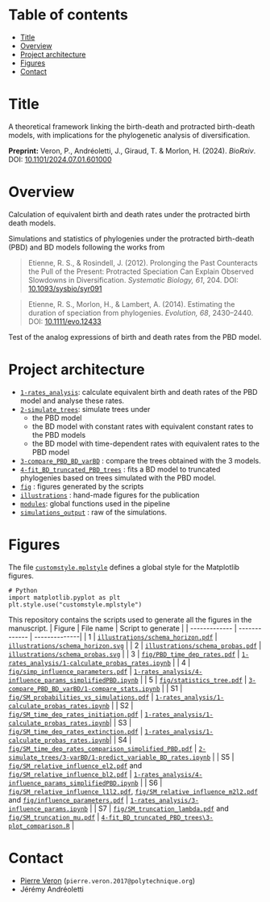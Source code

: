 # Table of contents 
* [Title](#title)
* [Overview](#overview)
* [Project architecture](#project-architecture)
* [Figures](#figures)
* [Contact](#contact)

# Title
A theoretical framework linking the birth-death and protracted birth-death models, with implications for the phylogenetic analysis of diversification. 

**Preprint:**
Veron, P., Andréoletti, J., Giraud, T. & Morlon, H. (2024). _BioRxiv_. DOI: [10.1101/2024.07.01.601000](https://doi.org/10.1101/2024.07.01.601000)
# Overview
Calculation of equivalent birth and death rates under the protracted birth death models.

Simulations and statistics of phylogenies under the protracted 
birth-death (PBD) and BD models following the works from 
> Etienne, R. S., & Rosindell, J. (2012). Prolonging the Past Counteracts the Pull of the Present: Protracted Speciation Can Explain Observed Slowdowns in Diversification. _Systematic Biology, 61_, 204. DOI: [10.1093/sysbio/syr091](https://doi.org/10.1093/sysbio/syr091)

> Etienne, R. S., Morlon, H., & Lambert, A. (2014). Estimating the duration of speciation from phylogenies. _Evolution, 68_, 2430–2440. DOI: [10.1111/evo.12433](https://doi.org/10.1111/evo.12433)

Test of the analog expressions of birth and death rates from the PBD model. 

# Project architecture
* [`1-rates_analysis`](1-rates_analysis): calculate equivalent birth and death rates of the PBD model and analyse these rates. 
* [`2-simulate_trees`](2-simulate_trees): simulate trees under
    * the PBD model
    * the BD model with constant rates with equivalent constant rates to the PBD models
    * the BD model with time-dependent rates with equivalent rates to the PBD model 
* [`3-compare_PBD_BD_varBD`](3-compare_PBD_BD_varBD) : compare the trees obtained with the 3 models.
* [`4-fit_BD_truncated_PBD_trees`](4-fit_BD_truncated_PBD_trees) : fits a BD model to truncated phylogenies based on trees simulated with the PBD model.
* [`fig`](fig) : figures generated by the scripts
* [`illustrations`](illustrations) : hand-made figures for the publication
* [`modules`](modules): global functions used in the pipeline
* [`simulations_output`](simulations_output) : raw of the simulations.

# Figures 
The file [`customstyle.mplstyle`](customstyle.mplstyle) defines a global style for the Matplotlib figures.
```
# Python
import matplotlib.pyplot as plt
plt.style.use("customstyle.mplstyle")
```

This repository contains the scripts used to generate all the figures in the manuscript. 
| Figure     | File name     | Script to generate |
| ------------- | ------------- | --------------| 
| 1 | [`illustrations/schema_horizon.pdf`](illustrations/schema_horizon.pdf) | [`illustrations/schema_horizon.svg`](illustrations/schema_horizon.svg) |
| 2 | [`illustrations/schema_probas.pdf`](illustrations/schema_probas.pdf) | [`illustrations/schema_probas.svg`](illustrations/schema_probas.svg) |
| 3 | [`fig/PBD_time_dep_rates.pdf`](fig/PBD_time_dep_rates.pdf) | [`1-rates_analysis/1-calculate_probas_rates.ipynb`](1-rates_analysis/1-calculate_probas_rates.ipynb) |
| 4 | [`fig/simp_influence_parameters.pdf`](fig/simp_influence_parameters.pdf)  | [`1-rates_analysis/4-influence_params_simplifiedPBD.ipynb`](1-rates_analysis/4-influence_params_simplifiedPBD.ipynb) | 
| 5 | [`fig/statistics_tree.pdf`](fig/statistics_tree.pdf) | [`3-compare_PBD_BD_varBD/1-compare_stats.ipynb`](3-compare_PBD_BD_varBD/1-compare_stats.ipynb) | 
| S1 | [`fig/SM_probabilities_vs_simulations.pdf`](fig/SM_probabilities_vs_simulations.pdf) | [`1-rates_analysis/1-calculate_probas_rates.ipynb`](1-rates_analysis/1-calculate_probas_rates.ipynb) | 
| S2 | [`fig/SM_time_dep_rates_initiation.pdf`](fig/SM_time_dep_rates_initiation.pdf) | [`1-rates_analysis/1-calculate_probas_rates.ipynb`](1-rates_analysis/1-calculate_probas_rates.ipynb)|
| S3 | [`fig/SM_time_dep_rates_extinction.pdf`](fig/SM_time_dep_rates_extinction.pdf) | [`1-rates_analysis/1-calculate_probas_rates.ipynb`](1-rates_analysis/1-calculate_probas_rates.ipynb)|
| S4 | [`fig/SM_time_dep_rates_comparison_simplified_PBD.pdf`](fig/SM_time_dep_rates_comparison_simplified_PBD.pdf) | [`2-simulate_trees/3-varBD/1-predict_variable_BD_rates.ipynb`](2-simulate_trees/3-varBD/1-predict_variable_BD_rates.ipynb) | 
| S5 | [`fig/SM_relative_influence_el2.pdf`](fig/SM_relative_influence_el2.pdf) and [`fig/SM_relative_influence_bl2.pdf`](fig/SM_relative_influence_bl2.pdf) | [`1-rates_analysis/4-influence_params_simplifiedPBD.ipynb`](1-rates_analysis/4-influence_params_simplifiedPBD.ipynb) | 
| S6 | [`fig/SM_relative_influence_l1l2.pdf`](fig/SM_relative_influence_l1l2.pdf),  [`fig/SM_relative_influence_m2l2.pdf`](fig/SM_relative_influence_m2l2.pdf) and [`fig/influence_parameters.pdf`](fig/influence_parameters.pdf) | [`1-rates_analysis/3-influence_params.ipynb`](1-rates_analysis/3-influence_params.ipynb) | 
| S7 | [`fig/SM_truncation_lambda.pdf`](fig/SM_truncation_lambda.pdf) and [`fig/SM_truncation_mu.pdf`](fig/SM_truncation_mu.pdf) | [`4-fit_BD_truncated_PBD_trees\3-plot_comparison.R`](4-fit_BD_truncated_PBD_trees\3-plot_comparison.R) |

# Contact
* [Pierre Veron](https://www.ese.universite-paris-saclay.fr/en/team-members/pierre-veron/) (`pierre.veron.2017@polytechnique.org`)
* Jérémy Andréoletti